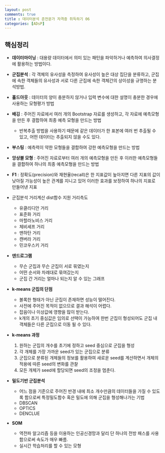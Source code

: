 ```yaml
---
layout: post
comments: true
title : 데이터분석 준전문가 자격증 취득하기 06
categories: [ADsP]
---
```


## 핵심정리

- __데이터마이닝__ : 대용량 데이터에서 의미 있는 패턴을 파악하거나 예측하여 의사결정에 활용하는 방법이다.


- __군집분석__ : 각 객체의 유사성을 측정하여 유사성이 높은 대상 집단을 분류하고, 군집에 속한 객체들의 유사성과 서로 다른 군집에 속한 객체간의 상이성을 규명하는 분석방법.


- __홀드아웃__ : 데이터의 양이 충분하지 않거나 입력 변수에 대한 설명이 충분한 경우에 사용하는 모형평가 방법


- __배깅__ : 주어진 자료에서 여러 개의 Bootstrap 자료를 생성하고, 각 자료에 예측모형을 만든 후 결합하여 최종 예측 모형을 만드는 방법
  - 반복추출 방법을 사용하기 때문에 같은 데이터가 한 표본에 여러 번 추출될 수 있고, 어떤 데이터는 추출되지 않을 수도 있다.

- __부스팅__ : 예측력이 약한 모형들을 결합하여 강한 예측모형을 만드는 방법


- __앙상블 모형__ : 주어진 자료로부터 여러 개의 예측모형을 만든 후 이러한 예측모형들을 결합하여 하나의 최종 예측모형을 만드는 방법


- __F1__ : 정확도(precision)와 재현율(recall)은 한 지표값이 높아지면 다른 지표의 값이 낮아질 가능성이 높은 관계를 지니고 있어 이러한 효과를 보정하여 하나의 지표로 만들어낸 지표


- 군집분석 거리계산 dist함수 지원 거리측도
  - 유클리디안 거리
  - 표준화 거리
  - 마할라노비스 거리
  - 체비셰프 거리
  - 맨하탄 거리
  - 캔버라 거리
  - 민코우스키 거리


- __덴드로그램__
  - 무슨 군집과 무슨 군집이 서로 묶였는지
  - 어떤 순서와 차례대로 묶여갔는지
  - 군집 간 거리는 얼마나 되는지 알 수 있는 그래프


- __k-means 군집의 단점__
  - 볼록한 형태가 아닌 군집이 존재하면 성능이 떨어진다.
  - 사전에 주어진 목적이 없으므로 결과 해석이 어렵다.
  - 잡음이나 이상값에 영향을 많이 받는다.
  - k개의 초기 중심값은 임의로 선택이 가능하여 한번 군집이 형성되어도 군집 내 객체들은 다른 군집으로 이동 될 수 있다.


- __k-means 과정__
  1. 원하는 군집의 개수를 초기에 정하고 seed 중심으로 군집을 형성
  2. 각 개체를 가장 가까운 seed가 있는 군집으로 분류
  3. 군집으로 분류된 개체들의 정보를 활용하여 새로운 seed를 계산하면서 개체의 적용에 따른 seed의 변화를 관찰
  4. 모든 개체가 seed에 할당되면 seed의 조정을 멈춘다.


- __밀도기반 군집분석__
  - 어느 점을 기준으로 주어진 반경 내에 최소 개수만큼의 데이터들을 가질 수 있도록 함으로써 특정밀도함수 혹은 밀도에 의해 군집을 형성해나가는 기법
  - DBSCAN
  - OPTICS
  - DENCLUE


- __SOM__
  - 역전파 알고리즘 등을 이용하는 인공신경망과 달리 단 하나의 전방 패스를 사용함으로써 속도가 매우 빠름.
  - 실시간 학습처리를 할 수 있는 모형
